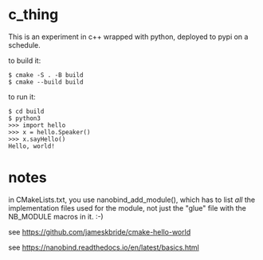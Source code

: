 # c_thing

This is an experiment in c++ wrapped with python, deployed to
pypi on a schedule.

to build it:

```
$ cmake -S . -B build
$ cmake --build build
```

to run it:

```
$ cd build
$ python3
>>> import hello 
>>> x = hello.Speaker()
>>> x.sayHello()
Hello, world!
```

# notes

in CMakeLists.txt, you use nanobind_add_module(), which
has to list *all* the implementation files used for the module,
not just the "glue" file with the NB_MODULE macros in it. :-)

see https://github.com/jameskbride/cmake-hello-world

see https://nanobind.readthedocs.io/en/latest/basics.html
